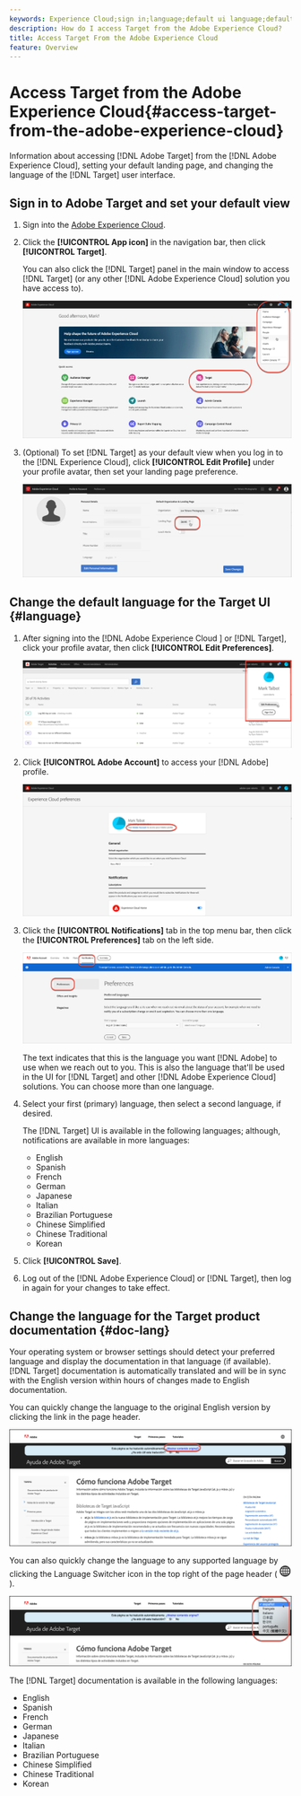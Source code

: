 ```yaml
---
keywords: Experience Cloud;sign in;language;default ui language;default language
description: How do I access Target from the Adobe Experience Cloud?
title: Access Target From the Adobe Experience Cloud
feature: Overview
---
```


# Access Target from the Adobe Experience Cloud{#access-target-from-the-adobe-experience-cloud}

Information about accessing [!DNL Adobe Target] from the [!DNL Adobe Experience Cloud], setting your default landing page, and changing the language of the [!DNL Target] user interface.

## Sign in to Adobe Target and set your default view

1. Sign into the [Adobe Experience Cloud](https://experience.adobe.com/).

1. Click the **[!UICONTROL App icon]** in the navigation bar, then click **[!UICONTROL Target]**.

   You can also click the [!DNL Target] panel in the main window to access [!DNL Target] (or any other [!DNL Adobe Experience Cloud] solution you have access to).

   ![application icon](/help/c-intro/assets/appmenu-new.png)

1. (Optional) To set [!DNL Target] as your default view when you log in to the [!DNL Experience Cloud], click **[!UICONTROL Edit Profile]** under your profile avatar, then set your landing page preference.

   ![Landing page](/help/c-intro/assets/pagepref-new.png)

## Change the default language for the Target UI {#language}

1. After signing into the [!DNL Adobe Experience Cloud ] or [!DNL Target], click your profile avatar, then click **[!UICONTROL Edit Preferences]**.

   ![Edit profile](/help/c-intro/assets/change-language.png)

1. Click **[!UICONTROL Adobe Account]** to access your [!DNL Adobe] profile.

   ![Adobe Account](/help/c-intro/assets/adobe-account.png)

1. Click the **[!UICONTROL Notifications]** tab in the top menu bar, then click the **[!UICONTROL Preferences]** tab on the left side.

   ![Preferred languages](/help/c-intro/assets/prefered-language.png)

   The text indicates that this is the language you want [!DNL Adobe] to use when we reach out to you. This is also the language that'll be used in the UI for [!DNL Target] and other [!DNL Adobe Experience Cloud] solutions. You can choose more than one language.

1. Select your first (primary) language, then select a second language, if desired.

   The [!DNL Target] UI is available in the following languages; although, notifications are available in more languages:

   * English
   * Spanish
   * French
   * German
   * Japanese
   * Italian
   * Brazilian Portuguese
   * Chinese Simplified
   * Chinese Traditional
   * Korean

1. Click **[!UICONTROL Save]**.

1. Log out of the [!DNL Adobe Experience Cloud] or [!DNL Target], then log in again for your changes to take effect.

## Change the language for the Target product documentation {#doc-lang}

Your operating system or browser settings should detect your preferred language and display the documentation in that language (if available). [!DNL Target] documentation is automatically translated and will be in sync with the English version within hours of changes made to English documentation.

You can quickly change the language to the original English version by clicking the link in the page header.

![Change to original language](/help/c-intro/assets/mt-original.png)

You can also quickly change the language to any supported language by clicking the Language Switcher icon in the top right of the page header ( ![language switcher](/help/c-intro/assets/icon-language-switcher.png) ).

![language switcher](/help/c-intro/assets/language-switcher.png)

The [!DNL Target] documentation is available in the following languages:

* English
* Spanish
* French
* German
* Japanese
* Italian
* Brazilian Portuguese
* Chinese Simplified
* Chinese Traditional
* Korean 
